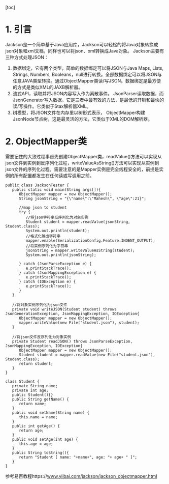 [toc]
# 1. 引言
Jackson是一个简单基于Java应用库，Jackson可以轻松的将Java对象转换成json对象和xml文档，同样也可以将json、xml转换成Java对象。
Jackson主要有三种方式处理JSON：
1. 数据绑定，它有两个类型，简单的数据绑定可以将JSON与Java Maps, Lists, Strings, Numbers, Booleans，null进行转换。全部数据绑定可以将JSON与任意JAVA类型转换。通过ObjectMapper类读/写JSON。数据绑定是最方便的方式是类似XML的JAXB解析器。
2. 流式API，读取并将JSON内容写入作为离散事件。 JsonParser读取数据，而JsonGenerator写入数据。它是三者中最有效的方法，是最低的开销和最快的读/写操作。它类似于Stax解析器XML。
3. 树模型，将JSON文件在内存里以树形式表示， ObjectMapper构建JsonNode节点树，这是最灵活的方法，它类似于XML的DOM解析器。	

# 2. ObjectMapper类
需要记住的大致过程事首先创建ObjectMapper类，readValue()方法可以实现从json文件到实例到反序列化过程，writeValueAsString()方法可以实现从实例到json文件的序列化过程。需要注意的是Mapper实例是完全线程安全的，前提是实例的所有配置都发生在任何读或写调用之前。
```
public class JacksonTester {
   public static void main(String args[]){
      ObjectMapper mapper = new ObjectMapper();
      String jsonString = "{\"name\":\"Mahesh\", \"age\":21}";

      //map json to student
      try {
         //将json字符串反序列化为对象实例
         Student student = mapper.readValue(jsonString, Student.class);
         System.out.println(student);
         //格式化输出字符串
         mapper.enable(SerializationConfig.Feature.INDENT_OUTPUT);
         //将实例序列化为字符串
         jsonString = mapper.writeValueAsString(student);
         System.out.println(jsonString);

      } catch (JsonParseException e) {
         e.printStackTrace();
      } catch (JsonMappingException e) {
         e.printStackTrace();
      } catch (IOException e) {
         e.printStackTrace();
      }
   }

   //将对象实例序列化为json文件
   private void writeJSON(Student student) throws JsonGenerationException, JsonMappingException, IOException{
      ObjectMapper mapper = new ObjectMapper();	
      mapper.writeValue(new File("student.json"), student);
   }

   //将json文件反序列化为对象实例
   private Student readJSON() throws JsonParseException, JsonMappingException, IOException{
      ObjectMapper mapper = new ObjectMapper();
      Student student = mapper.readValue(new File("student.json"), Student.class);
      return student;
   }
}

class Student {
   private String name;
   private int age;
   public Student(){}
   public String getName() {
      return name;
   }
   public void setName(String name) {
      this.name = name;
   }
   public int getAge() {
      return age;
   }
   public void setAge(int age) {
      this.age = age;
   }
   public String toString(){
      return "Student [ name: "+name+", age: "+ age+ " ]";
   }	
}
```


						
	

参考易百教程https://www.yiibai.com/jackson/jackson_objectmapper.html